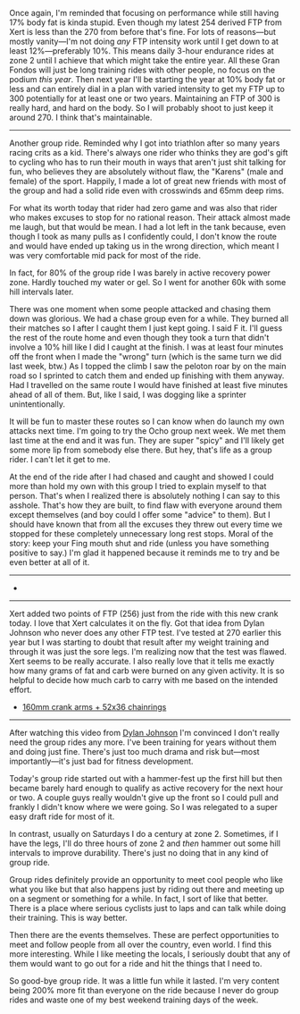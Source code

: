 Once again, I'm reminded that focusing on performance while still having 17% body fat is kinda stupid. Even though my latest 254 derived FTP from Xert is less than the 270 from before that's fine. For lots of reasons—but mostly vanity—I'm not doing _any_ FTP intensity work until I get down to at least 12%—preferably 10%. This means daily 3-hour endurance rides at zone 2 until I achieve that which might take the entire year. All these Gran Fondos will just be long training rides with other people, no focus on the podium _this year_. Then next year I'll be starting the year at 10% body fat or less and can entirely dial in a plan with varied intensity to get my FTP up to 300 potentially for at least one or two years. Maintaining an FTP of 300 is really hard, and hard on the body. So I will probably shoot to just keep it around 270. I think that's maintainable.

----

Another group ride. Reminded why I got into triathlon after so many years racing crits as a kid. There's always one rider who thinks they are god's gift to cycling who has to run their mouth in ways that aren't just shit talking for fun, who believes they are absolutely without flaw, the "Karens" (male and female) of the sport. Happily, I made a lot of great new friends with most of the group and had a solid ride even with crosswinds and 65mm deep rims.

For what its worth today that rider had zero game and was also that rider who makes excuses to stop for no rational reason. Their attack almost made me laugh, but that would be mean. I had a lot left in the tank because, even though I took as many pulls as I confidently could, I don't know the route and would have ended up taking us in the wrong direction, which meant I was very comfortable mid pack for most of the ride.

In fact, for 80% of the group ride I was barely in active recovery power zone. Hardly touched my water or gel. So I went for another 60k with some hill intervals later. 

There was one moment when some people attacked and chasing them down was glorious. We had a chase group even for a while. They burned all their matches so I after I caught them I just kept going. I said F it. I'll guess the rest of the route home and even though they took a turn that didn't involve a 10% hill like I did I caught at the finish. I was at least four minutes off the front when I made the "wrong" turn (which is the same turn we did last week, btw.) As I topped the climb I saw the peloton roar by on the main road so I sprinted to catch them and ended up finishing with them anyway. Had I travelled on the same route I would have finished at least five minutes ahead of all of them. But, like I said, I was dogging like a sprinter unintentionally.

It will be fun to master these routes so I can know when do launch my own attacks next time. I'm going to try the Ocho group next week. We met them last time at the end and it was fun. They are super "spicy" and I'll likely get some more lip from somebody else there. But hey, that's life as a group rider. I can't let it get to me.

At the end of the ride after I had chased and caught and showed I could more than hold my own with this group I tried to explain myself to that person. That's when I realized there is absolutely nothing I can say to this asshole. That's how they are built, to find flaw with everyone around them except themselves (and boy could I offer some "advice" to them). But I should have known that from all the excuses they threw out every time we stopped for these completely unnecessary long rest stops. Moral of the story: keep your Fing mouth shut and ride (unless you have something positive to say.) I'm glad it happened because it reminds me to try and be even better at all of it.

----

- [](../Fitness/"The%20don't%20have%20kids%20...%20or%20lives".md)

----

Xert added two points of FTP (256) just from the ride with this new crank today. I love that Xert calculates it on the fly. Got that idea from Dylan Johnson who never does any other FTP test. I've tested at 270 earlier this year but I was starting to doubt that result after my weight training and through it was just the sore legs. I'm realizing now that the test was flawed. Xert seems to be really accurate. I also really love that it tells me exactly how many grams of fat and carb were burned on any given activity. It is so helpful to decide how much carb to carry with me based on the intended effort.

- [160mm crank arms + 52x36 chainrings](../Bikes/160mm%20crank%20arms%20+%2052x36%20chainrings.md)

----

After watching this video from [Dylan Johnson](https://youtu.be/m7BButsq2Rg?si=YDmEFY62HPL6Fpmw) I'm convinced I don't really need the group rides any more. I've been training for years without them and doing just fine. There's just too much drama and risk but—most importantly—it's just bad for fitness development. 

Today's group ride started out with a hammer-fest up the first hill but then became barely hard enough to qualify as active recovery for the next hour or two. A couple guys really wouldn't give up the front so I could pull and frankly I didn't know where we were going. So I was relegated to a super easy draft ride for most of it.

In contrast, usually on Saturdays I do a century at zone 2. Sometimes, if I have the legs, I'll do three hours of zone 2 and _then_ hammer out some hill intervals to improve durability. There's just no doing that in any kind of group ride.

Group rides definitely provide an opportunity to meet cool people who like what you like but that also happens just by riding out there and meeting up on a segment or something for a while. In fact, I sort of like that better. There is a place where serious cyclists just to laps and can talk while doing their training. This is way better.

Then there are the events themselves. These are perfect opportunities to meet and follow people from all over the country, even world. I find this more interesting. While I like meeting the locals, I seriously doubt that any of them would want to go out for a ride and hit the things that I need to.

So good-bye group ride. It was a little fun while it lasted. I'm very content being 200% more fit than everyone on the ride because I never do group rides and waste one of my best weekend training days of the week.